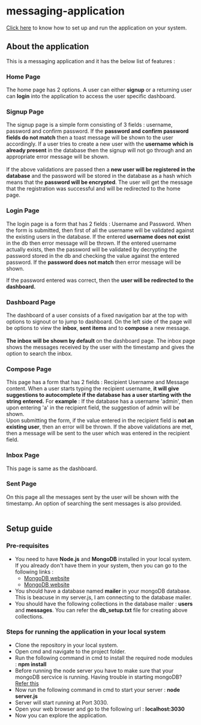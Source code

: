 # messaging-application

<a href="#guide">Click here</a> to know how to set up and run the application on your system.

<h2>About the application</h2>
This is a messaging application and it has the below list of features :

<h3>Home Page</h3>
The home page has 2 options. A user can either <b>signup</b> or a returning user can <b>login</b> into the application to access the user
specific dashboard.

<h3>Signup Page</h3>
The signup page is a simple form consisting of 3 fields : username, password and confirm password.
If the <b>password and confirm password fields do not match</b> then a toast message will be shown to the user accordingly.
If a user tries to create a new user with the <b>username which is already present</b> in the database then the signup will not go through
and an appropriate error message will be shown.
<br><br>
If the above validations are passed then a <b>new user will be registered in the database</b> and the password will be stored in the
database as a hash which means that the <b>password will be encrypted</b>. The user will get the message that the registration was
successful and will be redirected to the home page.

<h3>Login Page</h3>
The login page is a form that has 2 fields : Username and Password.
When the form is submitted, then first of all the username will be validated against the existing users in the database. If the entered 
<b>username does not exist</b> in the db then error message will be thrown. If the entered username actually exists, then the password
will be validated by decrypting the password stored in the db and checking the value against the entered password. If the <b>password
does not match</b> then error message will be shown.

If the password entered was correct, then the <b>user will be redirected to the dashboard.</b>

<h3>Dashboard Page</h3>
The dashboard of a user consists of a fixed navigation bar at the top with options to signout or to jump to dashboard. On the left side
of the page will be options to view the <b>inbox</b>, <b>sent items</b> and to <b>compose</b> a new message.
<br><br>
<b>The inbox will be shown by default</b> on the dashboard page. The inbox page shows the messages received by the user with the 
timestamp and gives the option to search the inbox.

<h3>Compose Page</h3>
This page has a form that has 2 fields : Recipient Username and Message content.
When a user starts typing the recipient username, <b>it will give suggestions to autocomplete if the database has a user starting with
the string entered.</b> For <b>example</b> : If the database has a username 'admin', then upon entering 'a' in the recipient field, the
suggestion of admin will be shown.
<br>
Upon submitting the form, if the value entered in the recipient field is <b>not an existing user</b>, then an error will be thrown.
If the above validations are met, then a message will be sent to the user which was entered in the recipient field.

<h3>Inbox Page</h3>
This page is same as the dashboard.

<h3>Sent Page</h3>
On this page all the messages sent by the user will be shown with the timestamp. An option of searching the sent messages is also
provided.
<br><br>

<h2 id="guide">Setup guide</h2>
<h3>Pre-requisites</h3>
<ul>
  <li>You need to have <b>Node.js</b> and <b>MongoDB</b> installed in your local system. If you already don't have them in your system,
    then you can go to the following links : 
    <ul>
      <li><a href="https://www.mongodb.com/">MongoDB website</a></li>
      <li><a href="https://nodejs.org/en/">MongoDB website</a></li>
    </ul>
  </li>
  <li>You should have a database named <b>mailer</b> in your mongoDB database. This is beacuse in my server.js, I am connecting to the 
    database mailer.
  </li>
  <li>You should have the following collections in the database mailer : <b>users</b> and <b>messages</b>. You can refer the 
    <b>db_setup.txt</b> file for creating above collections.
  </li>
</ul>

<h3>Steps for running the application in your local system</h3>
<ul>
  <li>Clone the repository in your local system.</li>
  <li>Open cmd and navigate to the project folder.</li>
  <li>Run the following command in cmd to install the required node modules : <b>npm install</b></li>
  <li>Before running the node server you have to make sure that your mongoDB sercvice is running. Having trouble in starting mongoDB? 
    <a href="https://www.youtube.com/watch?v=pWbMrx5rVBE">Refer this</a>
  </li>
  <li>Now run the following command in cmd to start your server : <b>node server.js</b></li>
  <li>Server will start running at Port 3030.</li>
  <li>Open your web browser and go to the following url : <b>localhost:3030</b></li>
  <li>Now you can explore the application.
</ul>
